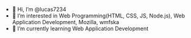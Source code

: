 - 👋 Hi, I’m @lucas7234
- 👀 I’m interested in Web Programming(HTML, CSS, JS, Node.js), Web Application Development, Mozilla, wmfska
- 🌱 I’m currently learning Web Application Development



<!---
lucas7234/lucas7234 is a ✨ special ✨ repository because its `README.md` (this file) appears on your GitHub profile.
You can click the Preview link to take a look at your changes.
--->
